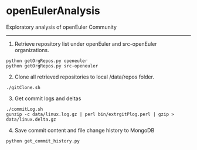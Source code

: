 # openEulerAnalysis

Exploratory analysis of openEuler Community

--------------------------------
1. Retrieve repository list under openEuler and src-openEuler organizations.

```shell
python getOrgRepos.py openeuler
python getOrgRepos.py src-openeuler
```
2. Clone all retrieved repositories to local /data/repos folder.

```
./gitClone.sh
```
3. Get commit logs and deltas

```shell
./commitLog.sh
gunzip -c data/linux.log.gz | perl bin/extrgitPlog.perl | gzip > data/linux.delta.gz
```
4. Save commit content and file change history to MongoDB
```shell
python get_commit_history.py
```